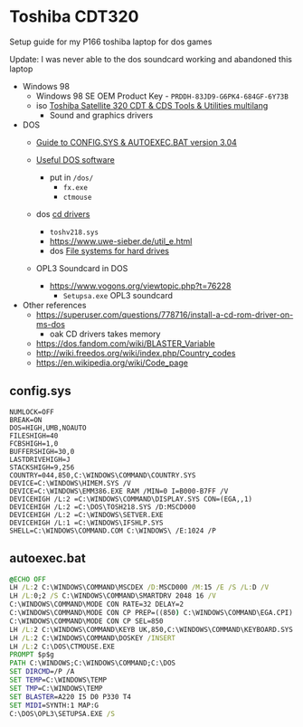 Toshiba CDT320
==============

Setup guide for my P166 toshiba laptop for dos games

Update: I was never able to the dos soundcard working and abandoned this laptop

* Windows 98
    * Windows 98 SE OEM Product Key - `PRDDH-83JD9-G6PK4-684GF-6Y73B`
    * iso [Toshiba Satellite 320 CDT & CDS Tools & Utilities multilang](https://archive.org/details/s-320-tools-utilities)
        * Sound and graphics drivers
* DOS
    * [Guide to CONFIG.SYS & AUTOEXEC.BAT version 3.04](https://madsenworld.dk/con_auto/index-uk.htm)
    * [Useful DOS software](https://sta.c64.org/dosprg.html)
        * put in `/dos/`
            * `fx.exe`
            * `ctmouse`
    
    * dos [cd drivers](http://toogam.com/software/archive/drivers/drive/compactd/compactd.htm#rodriver)
        * `toshv218.sys`
        * https://www.uwe-sieber.de/util_e.html
        * dos [File systems for hard drives](http://toogam.com/software/archive/drivers/filesys/filesys.htm)
    * OPL3 Soundcard in DOS
        * https://www.vogons.org/viewtopic.php?t=76228
            * `Setupsa.exe` OPL3 soundcard
* Other references
    * https://superuser.com/questions/778716/install-a-cd-rom-driver-on-ms-dos
        * oak CD drivers takes memory
    * https://dos.fandom.com/wiki/BLASTER_Variable
    * http://wiki.freedos.org/wiki/index.php/Country_codes
    * https://en.wikipedia.org/wiki/Code_page



## config.sys
```sys
NUMLOCK=OFF
BREAK=ON
DOS=HIGH,UMB,NOAUTO
FILESHIGH=40
FCBSHIGH=1,0
BUFFERSHIGH=30,0
LASTDRIVEHIGH=J
STACKSHIGH=9,256
COUNTRY=044,850,C:\WINDOWS\COMMAND\COUNTRY.SYS
DEVICE=C:\WINDOWS\HIMEM.SYS /V
DEVICE=C:\WINDOWS\EMM386.EXE RAM /MIN=0 I=B000-B7FF /V
DEVICEHIGH /L:2 =C:\WINDOWS\COMMAND\DISPLAY.SYS CON=(EGA,,1)
DEVICEHIGH /L:2 =C:\DOS\TOSH218.SYS /D:MSCD000
DEVICEHIGH /L:2 =C:\WINDOWS\SETVER.EXE
DEVICEHIGH /L:1 =C:\WINDOWS\IFSHLP.SYS
SHELL=C:\WINDOWS\COMMAND.COM C:\WINDOWS\ /E:1024 /P
```

## autoexec.bat
```bat
@ECHO OFF
LH /L:2 C:\WINDOWS\COMMAND\MSCDEX /D:MSCD000 /M:15 /E /S /L:D /V
LH /L:0;2 /S C:\WINDOWS\COMMAND\SMARTDRV 2048 16 /V
C:\WINDOWS\COMMAND\MODE CON RATE=32 DELAY=2
C:\WINDOWS\COMMAND\MODE CON CP PREP=((850) C:\WINDOWS\COMMAND\EGA.CPI)
C:\WINDOWS\COMMAND\MODE CON CP SEL=850
LH /L:2 C:\WINDOWS\COMMAND\KEYB UK,850,C:\WINDOWS\COMMAND\KEYBOARD.SYS
LH /L:2 C:\WINDOWS\COMMAND\DOSKEY /INSERT
LH /L:2 C:\DOS\CTMOUSE.EXE
PROMPT $p$g
PATH C:\WINDOWS;C:\WINDOWS\COMMAND;C:\DOS
SET DIRCMD=/P /A
SET TEMP=C:\WINDOWS\TEMP
SET TMP=C:\WINDOWS\TEMP
SET BLASTER=A220 I5 D0 P330 T4
SET MIDI=SYNTH:1 MAP:G
C:\DOS\OPL3\SETUPSA.EXE /S
```
